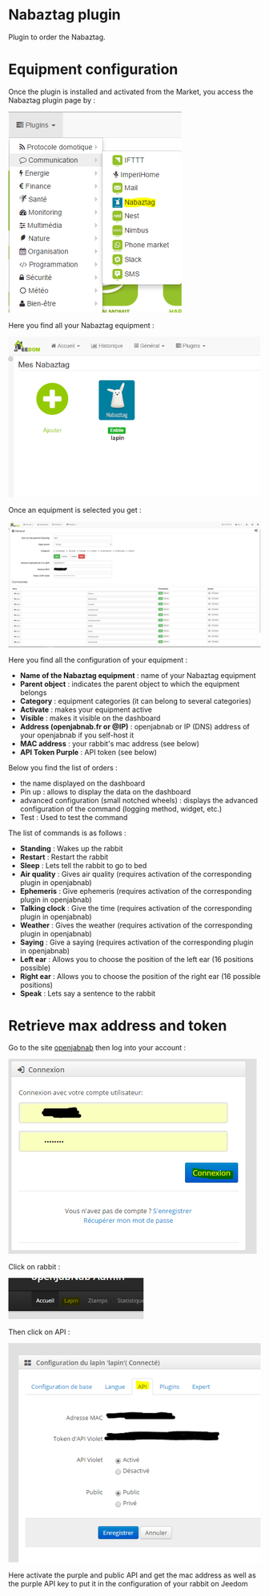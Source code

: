# Nabaztag plugin

Plugin to order the Nabaztag.

# Equipment configuration 

Once the plugin is installed and activated from the Market, you access the Nabaztag plugin page by :

![nabaztag1](./images/nabaztag1.png)

Here you find all your Nabaztag equipment :

![nabaztag2](./images/nabaztag2.png)

Once an equipment is selected you get :

![nabaztag3](./images/nabaztag3.png)

Here you find all the configuration of your equipment :

-   **Name of the Nabaztag equipment** : name of your Nabaztag equipment
-   **Parent object** : indicates the parent object to which the equipment belongs
-   **Category** : equipment categories (it can belong to several categories)
-   **Activate** : makes your equipment active
-   **Visible** : makes it visible on the dashboard
-   **Address (openjabnab.fr or @IP)** : openjabnab or IP (DNS) address of your openjabnab if you self-host it
-   **MAC address** : your rabbit's mac address (see below)
-   **API Token Purple** : API token (see below)

Below you find the list of orders :

-   the name displayed on the dashboard
-   Pin up : allows to display the data on the dashboard
-   advanced configuration (small notched wheels) : displays the advanced configuration of the command (logging method, widget, etc.)
-   Test : Used to test the command

The list of commands is as follows :

-   **Standing** : Wakes up the rabbit
-   **Restart** : Restart the rabbit
-   **Sleep** : Lets tell the rabbit to go to bed
-   **Air quality** : Gives air quality (requires activation of the corresponding plugin in openjabnab)
-   **Ephemeris** : Give ephemeris (requires activation of the corresponding plugin in openjabnab)
-   **Talking clock** : Give the time (requires activation of the corresponding plugin in openjabnab)
-   **Weather** : Gives the weather (requires activation of the corresponding plugin in openjabnab)
-   **Saying** : Give a saying (requires activation of the corresponding plugin in openjabnab)
-   **Left ear** : Allows you to choose the position of the left ear (16 positions possible)
-   **Right ear** : Allows you to choose the position of the right ear (16 possible positions)
-   **Speak** : Lets say a sentence to the rabbit

# Retrieve max address and token 

Go to the site [openjabnab](http://openjabnab.fr/ojn_admin/index.php) then log into your account :

![nabaztag4](./images/nabaztag4.png)

Click on rabbit :

![nabaztag5](./images/nabaztag5.png)

Then click on API :

![nabaztag6](./images/nabaztag6.png)

Here activate the purple and public API and get the mac address as well as the purple API key to put it in the configuration of your rabbit on Jeedom
